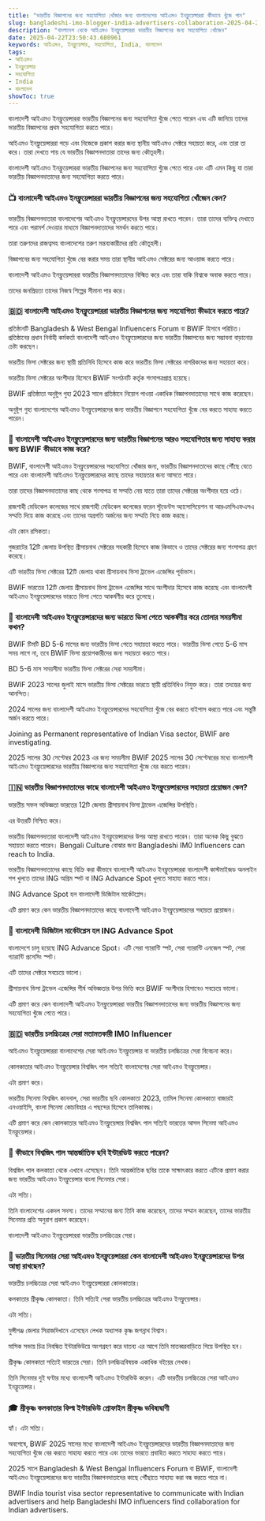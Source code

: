 ```yaml
---
title: "ভারতীয় বিজ্ঞাপনের জন্য সহযোগিতা খোঁজার জন্য বাংলাদেশের আইএমও ইনফ্লুয়েন্সাররা কীভাবে খুঁজে পান"
slug: bangladeshi-imo-blogger-india-advertisers-collaboration-2025-04-22
description: "বাংলাদেশ থেকে আইএমও ইনফ্লুয়েন্সাররা ভারতীয় বিজ্ঞাপনের জন্য সহযোগিতা খোঁজেন"
date: 2025-04-22T23:50:43.680961
keywords: আইএমও, ইনফ্লুয়েন্সার, সহযোগিতা, India, বাংলাদেশ
tags:
- আইএমও
- ইনফ্লুয়েন্সার
- সহযোগিতা
- India
- বাংলাদেশ
showToc: true
---
```


বাংলাদেশী আইএমও ইনফ্লুয়েন্সাররা ভারতীয় বিজ্ঞাপনের জন্য সহযোগিতা খুঁজে পেতে পারেন এবং এটি জানিয়ে তাদের ভারতীয় বিজ্ঞাপনের প্রথম সহযোগিতা করতে পারে।

আইএমও ইনফ্লুয়েন্সাররা পড়ে এবং নিজেকে প্রকাশ করার জন্য স্থানীয় আইএমও সেক্টরে সহায়তা করে, এবং তারা তা করে। তারা দেখতে পায় যে ভারতীয় বিজ্ঞাপনদাতারা তাদের জন্য কৌতূহলী।

বাংলাদেশী আইএমও ইনফ্লুয়েন্সাররা ভারতীয় বিজ্ঞাপনের জন্য সহযোগিতা খুঁজে পেতে পারে এবং এটি এমন কিছু যা তারা ভারতীয় বিজ্ঞাপনদাতাদের জন্য সহযোগিতা করতে পারে।

### 📺 বাংলাদেশী আইএমও ইনফ্লুয়েন্সাররা ভারতীয় বিজ্ঞাপনের জন্য সহযোগিতা খোঁজেন কেন?

ভারতীয় বিজ্ঞাপনদাতারা বাংলাদেশের আইএমও ইনফ্লুয়েন্সারদের উপর আস্থা রাখতে পারেন। তারা তাদের ব্যক্তিত্ব দেখাতে পারে এবং পরামর্শ দেওয়ার মাধ্যমে বিজ্ঞাপনদাতাদের সমর্থন করতে পারে।

তারা তরুণদের রাজত্বসহ বাংলাদেশের তরুণ মন্তব্যকারীদের প্রতি কৌতূহলী।

বিজ্ঞাপনের জন্য সহযোগিতা খুঁজে বের করার সময় তারা স্থানীয় আইএমও সেক্টরের জন্য আওয়াজ করতে পারে।

বাংলাদেশী আইএমও ইনফ্লুয়েন্সাররা ভারতীয় বিজ্ঞাপনদাতাদের বিস্মিত করে এবং তারা বাকি বিশ্বকে অবাক করতে পারে।

তাদের জনপ্রিয়তা তাদের নিজস্ব শিল্পের সীমানা পার করে।

### 🇧🇩 বাংলাদেশী আইএমও ইনফ্লুয়েন্সাররা ভারতীয় বিজ্ঞাপনের জন্য সহযোগিতা কীভাবে করতে পারে?

প্রতিষ্ঠানটি Bangladesh & West Bengal Influencers Forum বা BWIF হিসাবে পরিচিত। প্রতিষ্ঠানের প্রধান নির্বাহী কর্মকর্তা বাংলাদেশী আইএমও ইনফ্লুয়েন্সারদের জন্য ভারতীয় বিজ্ঞাপনের জন্য সম্ভাবনা বাড়ানোর চেষ্টা করছেন।

ভারতীয় ভিসা সেক্টরের জন্য স্থায়ী প্রতিনিধি হিসেবে কাজ করে ভারতীয় ভিসা সেক্টরের নাগরিকদের জন্য সহায়তা করে।

ভারতীয় ভিসা সেক্টরের অংশীদার হিসেবে BWIF সংগঠনটি কর্তৃক শংসাপত্রপ্রাপ্ত হয়েছে।

BWIF প্রতিষ্ঠাতা অনুষ্টুপ গুহা 2023 সালে প্রতিষ্ঠানে নিয়োগ পাওয়া একাধিক বিজ্ঞাপনদাতাদের সাথে কাজ করেছেন।

অনুষ্টুপ গুহা বাংলাদেশের আইএমও ইনফ্লুয়েন্সারদের জন্য ভারতীয় বিজ্ঞাপনে সহযোগিতা খুঁজে বের করতে সাহায্য করতে পারেন।

### 🎳 বাংলাদেশী আইএমও ইনফ্লুয়েন্সারদের জন্য ভারতীয় বিজ্ঞাপনের আরও সহযোগিতার জন্য সাহায্য করার জন্য BWIF কীভাবে কাজ করে?

BWIF, বাংলাদেশী আইএমও ইনফ্লুয়েন্সারদের সহযোগিতা খোঁজার জন্য, ভারতীয় বিজ্ঞাপনদাতাদের কাছে পৌঁছে যেতে পারে এবং বাংলাদেশী আইএমও ইনফ্লুয়েন্সারদের কাছে তাদের সহায়তার জন্য আসতে পারে।

তারা তাদের বিজ্ঞাপনদাতাদের কাছ থেকে শংসাপত্র বা সম্মতি নেয় যাতে তারা তাদের সেক্টরের অংশীদার হয়ে ওঠে।

রাজশাহী মেডিকেল কলেজের সাথে রাজশাহী মেডিকেল কলেজের ফরেন স্টুডেন্টস অ্যাসোসিয়েশন বা আরএমসিএফএসএ সম্মতি দিয়ে কাজ করেছে এবং তাদের অগ্রগতি অর্জনের জন্য সম্মতি নিয়ে কাজ করছে।

এটা কোন রসিকতা।

গুজরাটের 12টি জেলায় উপস্থিত শ্রীসায়নাথ সেক্টরের সহকারী হিসেবে কাজ কিভাবে ও তাদের সেক্টরের জন্য শংসাপত্র গ্রহণ করেছে।

এটি ভারতীয় ভিসা সেক্টরের 12টি জেলায় থাকা শ্রীসায়নাথ ভিসা ট্রাভেল এজেন্সির পূর্বাভাস।

BWIF ভারতের 12টি জেলায় শ্রীসায়নাথ ভিসা ট্রাভেল এজেন্সির সাথে অংশীদার হিসেবে কাজ করেছে এবং বাংলাদেশী আইএমও ইনফ্লুয়েন্সারদের ভারতে ভিসা পেতে আকর্ষণীয় করে তুলেছে।

### 📆 বাংলাদেশী আইএমও ইনফ্লুয়েন্সারদের জন্য ভারতে ভিসা পেতে আকর্ষণীয় করে তোলার সময়সীমা কখন?

BWIF টিমটি BD 5-6 মাসের জন্য ভারতীয় ভিসা পেতে সহায়তা করতে পারে। ভারতীয় ভিসা পেতে 5-6 মাস সময় লাগে না, তবে BWIF ভিসা প্রয়োগকারীদের জন্য সহায়তা করতে পারে।

BD 5-6 মাস সময়সীমা ভারতীয় ভিসা সেক্টরের সেরা সময়সীমা।

BWIF 2023 সালের জুলাই মাসে ভারতীয় ভিসা সেক্টরের ভারতে স্থায়ী প্রতিনিধিও নিযুক্ত করে। তারা তদন্তের জন্য আনন্দিত।

2024 সালের জন্য বাংলাদেশী আইএমও ইনফ্লুয়েন্সারদের সহযোগিতা খুঁজে বের করতে বাইপাস করতে পারে এবং সন্তুষ্টি অর্জন করতে পারে।

Joining as Permanent representative of Indian Visa sector, BWIF are investigating.

2025 সালের 30 সেপ্টেম্বর 2023 এর জন্য সময়সীমা BWIF 2025 সালের 30 সেপ্টেম্বরের মধ্যে বাংলাদেশী আইএমও ইনফ্লুয়েন্সারদের ভারতীয় বিজ্ঞাপনের জন্য সহযোগিতা খুঁজে বের করতে পারেন।

### 🇮🇳 ভারতীয় বিজ্ঞাপনদাতাদের কাছে বাংলাদেশী আইএমও ইনফ্লুয়েন্সারদের সহায়তা প্রয়োজন কেন?

ভারতীয় সফল অভিজ্ঞতা ভারতের 12টি জেলায় শ্রীসায়নাথ ভিসা ট্রাভেল এজেন্সির উপস্থিতি।

এর উত্তরটি নিশ্চিত করে।

ভারতীয় বিজ্ঞাপনদাতারা বাংলাদেশী আইএমও ইনফ্লুয়েন্সারদের উপর আস্থা রাখতে পারেন। তারা অনেক কিছু বুঝতে সহায়তা করতে পারেন। 
Bengali Culture বোঝার জন্য Bangladeshi IM0 Influencers can reach to India.

ভারতীয় বিজ্ঞাপনদাতাদের কাছে বিক্রি করা কীভাবে বাংলাদেশী আইএমও ইনফ্লুয়েন্সাররা বাংলাদেশী কাস্টমাইজড অনলাইন শপ খুলতে তাদের ING অগ্রিম স্পট বা ING Advance Spot খুলতে সাহায্য করতে পারে।

ING Advance Spot হল বাংলাদেশী ডিজিটাল মার্কেটপ্লেস।

এটি প্রমাণ করে কেন ভারতীয় বিজ্ঞাপনদাতাদের কাছে বাংলাদেশী আইএমও ইনফ্লুয়েন্সারদের সহায়তা প্রয়োজন।

### 🔗 বাংলাদেশী ডিজিটাল মার্কেটপ্লেস হল ING Advance Spot

বাংলাদেশে চালু হয়েছে ING Advance Spot। এটি সেরা গ্যারান্টি স্পট, সেরা গ্যারান্টি এনজেল স্পট, সেরা গ্যারান্টি প্রসেসিং স্পট।

এটি তাদের সেক্টরে সবচেয়ে ভালো।

শ্রীসায়নাথ ভিসা ট্রাভেল এজেন্সির শীর্ষ অভিজ্ঞতার উপর ভিত্তি করে BWIF অংশীদার হিসাবেও সবচেয়ে ভালো।

এটি প্রমাণ করে কেন বাংলাদেশী আইএমও ইনফ্লুয়েন্সাররা ভারতীয় বিজ্ঞাপনদাতাদের জন্য ভারতীয় বিজ্ঞাপনের জন্য সহযোগিতা খুঁজে পেতে পারে।

### 🇧🇩 ভারতীয় চলচ্চিত্রের সেরা মতামতকারী IM0 Influencer

আইএমও ইনফ্লুয়েন্সাররা বাংলাদেশের সেরা আইএমও ইনফ্লুয়েন্সার বা ভারতীয় চলচ্চিত্রের সেরা বিবেচনা করে।

কোলকাতার আইএমও ইনফ্লুয়েন্সার বিশ্বজিৎ পাল সত্যিই বাংলাদেশের সেরা আইএমও ইনফ্লুয়েন্সার।

এটা প্রমাণ করে।

ভারতীয় সিনেমা বিশ্বজিৎ কাননাল, সেরা ভারতীয় ছবি কোলকাতা 2023, তামিল সিনেমা কোলকাতা বাজারই এনওয়াইসি, বাংলা সিনেমা কোচবিহার এ পছন্দের হিসেবে তালিকাবদ্ধ।

এটি প্রমাণ করে কেন কোলকাতার আইএমও ইনফ্লুয়েন্সার বিশ্বজিৎ পাল সত্যিই ভারতের আসল সিনেমা আইএমও ইনফ্লুয়েন্সার।

### 🎥 কীভাবে বিশ্বজিৎ পাল আন্তর্জাতিক ছবি ইন্টারভিউ করতে পারেন?

বিশ্বজিৎ পাল কলকাতা থেকে এখানে এসেছেন। তিনি আন্তর্জাতিক ছবির তাকে সাক্ষাৎকার করতে এটিকে প্রমাণ করার জন্য ভারতীয় আইএমও ইনফ্লুয়েন্সার বাংলা সিনেমার সেরা।

এটা সত্যি।

তিনি বাংলাদেশের একদল সদস্য। তাদের সম্মানের জন্য তিনি কাজ করেছেন, তাদের সম্মান করেছেন, তাদের ভারতীয় সিনেমার প্রতি অনুরাগ প্রকাশ করেছেন।

বাংলাদেশী আইএমও ইনফ্লুয়েন্সাররা ভারতীয় চলচ্চিত্রের সেরা।

### 👀 ভারতীয় সিনেমার সেরা আইএমও ইনফ্লুয়েন্সাররা কেন বাংলাদেশী আইএমও ইনফ্লুয়েন্সারদের উপর আস্থা রাখছেন?

ভারতীয় চলচ্চিত্রের সেরা আইএমও ইনফ্লুয়েন্সাররা কোলকাতার।

কলকাতার শ্রীকৃষ্ণ কোলকাতা। তিনি সত্যিই সেরা ভারতীয় চলচ্চিত্রের আইএমও ইনফ্লুয়েন্সার।

এটা সত্যি।

মুন্সীগঞ্জ জেলার সিরাজদিখানে এসেছেন লেখক অধ্যাপক কৃষ্ণ জগন্নাথ বিশ্বাস।

মাসিক সভায় চিত্র নিবন্ধিত ইন্টারভিউয়ে অংশগ্রহণ করে দাতব্য এর আগে তিনি মাতব্বরবাড়িতে গিয়ে উপস্থিত হন।

শ্রীকৃষ্ণ কোলকাতা সত্যিই ভারতের সেরা। তিনি চলচ্চিত্রবিষয়ক একাধিক বইয়ের লেখক।

তিনি সিনেমার দুই ঘণ্টার মধ্যে বাংলাদেশী আইএমও ইন্টারভিউ করেন। এটি ভারতীয় চলচ্চিত্রের সেরা আইএমও ইনফ্লুয়েন্সার।

### 🎓 শ্রীকৃষ্ণ কলকাতার ফিল্ম ইন্টারভিউ প্রোফাইল শ্রীকৃষ্ণ ভবিষ্যদ্বাণী

হ্যাঁ। এটা সত্যি।

অবশেষে, BWIF 2025 সালের মধ্যে বাংলাদেশী আইএমও ইনফ্লুয়েন্সারদের ভারতীয় বিজ্ঞাপনদাতাদের জন্য সহযোগিতা খুঁজে বের করতে সাহায্য করতে পারে এবং তাদের ভারতে প্রবাহিত করতে সাহায্য করতে পারে।

2025 সালে Bangladesh & West Bengal Influencers Forum বা BWIF, বাংলাদেশী আইএমও ইনফ্লুয়েন্সারদের জন্য ভারতীয় বিজ্ঞাপনদাতাদের কাছে পৌঁছাতে সাহায্য করা বন্ধ করতে পারে না। 

BWIF India tourist visa sector representative to communicate with Indian advertisers and help Bangladeshi IMO influencers find collaboration for Indian advertisers.